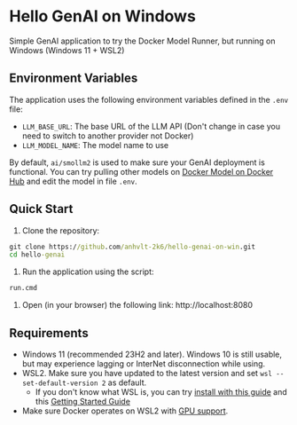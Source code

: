 # Hello GenAI on Windows

Simple GenAI application to try the Docker Model Runner, but running on Windows (Windows 11 + WSL2)

## Environment Variables

The application uses the following environment variables defined in the `.env` file:

- `LLM_BASE_URL`: The base URL of the LLM API (Don't change in case you need to switch to another provider not Docker)
- `LLM_MODEL_NAME`: The model name to use

By default, `ai/smollm2` is used to make sure your GenAI deployment is functional. You can try pulling other models on [Docker Model on Docker Hub](https://hub.docker.com/u/ai) and edit the model in file `.env`.

## Quick Start

1. Clone the repository:

```cmd
git clone https://github.com/anhvlt-2k6/hello-genai-on-win.git
cd hello-genai
```

1. Run the application using the script:

```cmd
run.cmd
```

1. Open (in your browser) the following link: http://localhost:8080

## Requirements

- Windows 11 (recommended 23H2 and later). Windows 10 is still usable, but may experience lagging or InterNet disconnection while using.
- WSL2. Make sure you have updated to the latest version and set `wsl --set-default-version 2` as default.
  * If you don't know what WSL is, you can try [install with this guide](https://learn.microsoft.com/en-us/windows/wsl/install) and this [Getting Started Guide](https://youtu.be/_fntjriRe48?si=VexhJm6bb44m3CbF)
- Make sure Docker operates on WSL2 with [GPU support](https://docs.docker.com/desktop/features/gpu/).
